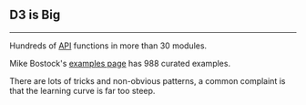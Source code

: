 ## D3 is Big

*** 

Hundreds of [API](https://github.com/d3/d3/blob/master/API.md) functions in more than 30 modules.

Mike Bostock's [examples page](http://bl.ocks.org/mbostock) has 988 curated examples.

There are lots of tricks and non-obvious patterns, a common complaint is that the learning curve is far too steep.

